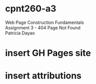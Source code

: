 # cpnt260-a3
Web Page Construction Fundamentals\
Assignment 3 - 404 Page Not Found\
Patricia Dayao
# insert GH Pages site
# insert attributions
